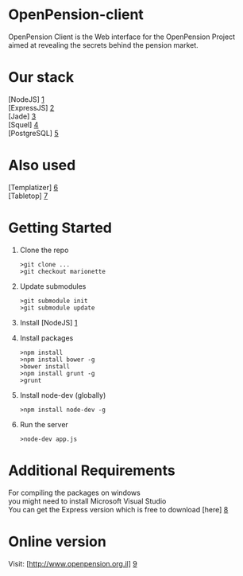 OpenPension-client
==================

OpenPension Client is the Web interface for the OpenPension Project  
aimed at revealing the secrets behind the pension market.


Our stack
=========
[NodeJS] [1]  
[ExpressJS] [2]  
[Jade] [3]  
[Squel] [4]  
[PostgreSQL] [5]  

Also used
===============
[Templatizer] [6]  
[Tabletop] [7]  

Getting Started
===============
1.  Clone the repo

        >git clone ...
        >git checkout marionette
2.  Update submodules               
        
        >git submodule init 
        >git submodule update
3.  Install [NodeJS] [1]
4.  Install packages
        
        >npm install
        >npm install bower -g
        >bower install
        >npm install grunt -g
        >grunt

5.  Install node-dev (globally)

        >npm install node-dev -g
6.  Run the server 

        >node-dev app.js

  [1]: http://nodejs.org/        "NodeJS"
  [2]: http://expressjs.com/  "ExpressJS"
  [3]: http://jade-lang.com/    "Jade"
  [4]: http://hiddentao.github.io/squel/ "Squel"
  [5]: http://www.postgresql.org/download/ "PostgreSQL"
  [6]: https://github.com/HenrikJoreteg/templatizer "Templatizer"
  [7]: https://github.com/jsoma/tabletop "Tabletop"

Additional Requirements
===========

For compiling the packages on windows  
you might need to install Microsoft Visual Studio  
You can get the Express version which is free to download [here] [8]


  [8]: http://www.microsoft.com/visualstudio/eng/downloads#d-cpp-2010-express "Squel"


Online version
===========
Visit: [http://www.openpension.org.il] [9]

  [9]: http://www.openpension.org.il
